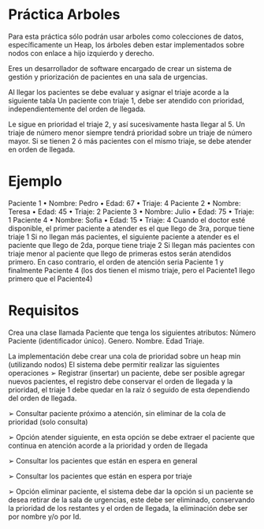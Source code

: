 # Práctica Arboles

Para esta práctica sólo podrán usar arboles como colecciones de datos,
específicamente un Heap, los árboles deben estar implementados sobre nodos
con enlace a hijo izquierdo y derecho.

Eres un desarrollador de software encargado de crear un sistema de gestión y
priorización de pacientes en una sala de urgencias.

Al llegar los pacientes se debe evaluar y asignar el triaje acorde a la siguiente tabla
Un paciente con triaje 1, debe ser atendido con prioridad, independientemente del
orden de llegada.

Le sigue en prioridad el triaje 2, y así sucesivamente hasta llegar al 5.
Un triaje de número menor siempre tendrá prioridad sobre un triaje de número mayor.
Si se tienen 2 ó más pacientes con el mismo triaje, se debe atender en orden de
llegada.

# Ejemplo

Paciente 1
• Nombre: Pedro
• Edad: 67
• Triaje: 4
Paciente 2
• Nombre: Teresa
• Edad: 45
• Triaje: 2
Paciente 3
• Nombre: Julio
• Edad: 75
• Triaje: 1
Paciente 4
• Nombre: Sofia
• Edad: 15
• Triaje: 4
Cuando el doctor esté disponible, el primer paciente a atender es el que llego de 3ra,
porque tiene triaje 1
Si no llegan más pacientes, el siguiente paciente a atender es el paciente que llego de
2da, porque tiene triaje 2
Si llegan más pacientes con triaje menor al paciente que llego de primeras estos serán
atendidos primero.
En caso contrario, el orden de atención seria Paciente 1 y finalmente Paciente 4 (los
dos tienen el mismo triaje, pero el Paciente1 llego primero que el Paciente4)

# Requisitos
Crea una clase llamada Paciente que tenga los siguientes atributos:
Número Paciente (identificador único).
Genero.
Nombre.
Edad
Triaje.

La implementación debe crear una cola de prioridad sobre un heap min (utilizando
nodos)
El sistema debe permitir realizar las siguientes operaciones
➢ Registrar (insertar) un paciente, debe ser posible agregar nuevos pacientes, el
registro debe conservar el orden de llegada y la prioridad, el triaje 1 debe quedar
en la raíz ó seguido de esta dependiendo del orden de llegada.

➢ Consultar paciente próximo a atención, sin eliminar de la cola de prioridad (solo
consulta)

➢ Opción atender siguiente, en esta opción se debe extraer el paciente que
continua en atención acorde a la prioridad y orden de llegada

➢ Consultar los pacientes que están en espera en general

➢ Consultar los pacientes que están en espera por triaje

➢ Opción eliminar paciente, el sistema debe dar la opción si un paciente se desea
retirar de la sala de urgencias, este debe ser eliminado, conservando la
prioridad de los restantes y el orden de llegada, la eliminación debe ser por
nombre y/o por Id.

